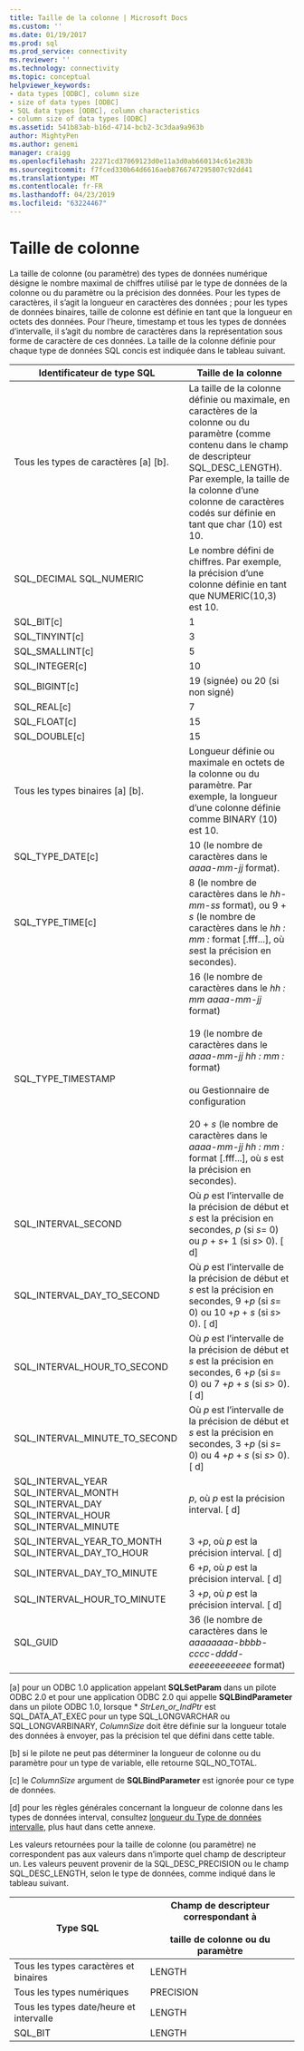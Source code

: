 ```yaml
---
title: Taille de la colonne | Microsoft Docs
ms.custom: ''
ms.date: 01/19/2017
ms.prod: sql
ms.prod_service: connectivity
ms.reviewer: ''
ms.technology: connectivity
ms.topic: conceptual
helpviewer_keywords:
- data types [ODBC], column size
- size of data types [ODBC]
- SQL data types [ODBC], column characteristics
- column size of data types [ODBC]
ms.assetid: 541b83ab-b16d-4714-bcb2-3c3daa9a963b
author: MightyPen
ms.author: genemi
manager: craigg
ms.openlocfilehash: 22271cd37069123d0e11a3d0ab660134c61e283b
ms.sourcegitcommit: f7fced330b64d6616aeb8766747295807c92dd41
ms.translationtype: MT
ms.contentlocale: fr-FR
ms.lasthandoff: 04/23/2019
ms.locfileid: "63224467"
---
```

# <a name="column-size"></a>Taille de colonne
La taille de colonne (ou paramètre) des types de données numérique désigne le nombre maximal de chiffres utilisé par le type de données de la colonne ou du paramètre ou la précision des données. Pour les types de caractères, il s’agit la longueur en caractères des données ; pour les types de données binaires, taille de colonne est définie en tant que la longueur en octets des données. Pour l’heure, timestamp et tous les types de données d’intervalle, il s’agit du nombre de caractères dans la représentation sous forme de caractère de ces données. La taille de la colonne définie pour chaque type de données SQL concis est indiquée dans le tableau suivant.  
  
|Identificateur de type SQL|Taille de la colonne|  
|-------------------------|-----------------|  
|Tous les types de caractères [a] [b].|La taille de la colonne définie ou maximale, en caractères de la colonne ou du paramètre (comme contenu dans le champ de descripteur SQL_DESC_LENGTH). Par exemple, la taille de la colonne d’une colonne de caractères codés sur définie en tant que char (10) est 10.|  
|SQL_DECIMAL SQL_NUMERIC|Le nombre défini de chiffres. Par exemple, la précision d’une colonne définie en tant que NUMERIC(10,3) est 10.|  
|SQL_BIT[c]|1|  
|SQL_TINYINT[c]|3|  
|SQL_SMALLINT[c]|5|  
|SQL_INTEGER[c]|10|  
|SQL_BIGINT[c]|19 (signée) ou 20 (si non signé)|  
|SQL_REAL[c]|7|  
|SQL_FLOAT[c]|15|  
|SQL_DOUBLE[c]|15|  
|Tous les types binaires [a] [b].|Longueur définie ou maximale en octets de la colonne ou du paramètre. Par exemple, la longueur d’une colonne définie comme BINARY (10) est 10.|  
|SQL_TYPE_DATE[c]|10 (le nombre de caractères dans le *aaaa-mm-jj* format).|  
|SQL_TYPE_TIME[c]|8 (le nombre de caractères dans le *hh-mm-ss* format), ou 9 + *s* (le nombre de caractères dans le *hh : mm :* format [.fff...], où *s*est la précision en secondes).|  
|SQL_TYPE_TIMESTAMP|16 (le nombre de caractères dans le *hh : mm aaaa-mm-jj* format)<br /><br /> 19 (le nombre de caractères dans le *aaaa-mm-jj* *hh : mm :* format)<br /><br /> ou Gestionnaire de configuration<br /><br /> 20 + *s* (le nombre de caractères dans le *aaaa-mm-jj hh : mm :* format [.fff...], où *s* est la précision en secondes).|  
|SQL_INTERVAL_SECOND|Où *p* est l’intervalle de la précision de début et *s* est la précision en secondes, *p* (si *s*= 0) ou *p* + *s*+ 1 (si *s*> 0). [ d]|  
|SQL_INTERVAL_DAY_TO_SECOND|Où *p* est l’intervalle de la précision de début et *s* est la précision en secondes, 9 +*p* (si *s*= 0) ou 10 +*p* + *s* (si *s*> 0). [ d]|  
|SQL_INTERVAL_HOUR_TO_SECOND|Où *p* est l’intervalle de la précision de début et *s* est la précision en secondes, 6 +*p* (si *s*= 0) ou 7 +*p* + *s* (si *s*> 0). [ d]|  
|SQL_INTERVAL_MINUTE_TO_SECOND|Où *p* est l’intervalle de la précision de début et *s* est la précision en secondes, 3 +*p* (si *s*= 0) ou 4 +*p* + *s* (si *s*> 0). [ d]|  
|SQL_INTERVAL_YEAR  SQL_INTERVAL_MONTH SQL_INTERVAL_DAY SQL_INTERVAL_HOUR SQL_INTERVAL_MINUTE|*p*, où *p* est la précision interval. [ d]|  
|SQL_INTERVAL_YEAR_TO_MONTH SQL_INTERVAL_DAY_TO_HOUR|3 +*p*, où *p* est la précision interval. [ d]|  
|SQL_INTERVAL_DAY_TO_MINUTE|6 +*p*, où *p* est la précision interval. [ d]|  
|SQL_INTERVAL_HOUR_TO_MINUTE|3 +*p*, où *p* est la précision interval. [ d]|  
|SQL_GUID|36 (le nombre de caractères dans le *aaaaaaaa-bbbb-cccc-dddd-eeeeeeeeeeee* format)|  
  
 [a] pour un ODBC 1.0 application appelant **SQLSetParam** dans un pilote ODBC 2.0 et pour une application ODBC 2.0 qui appelle **SQLBindParameter** dans un pilote ODBC 1.0, lorsque \*  *StrLen_or_IndPtr* est SQL_DATA_AT_EXEC pour un type SQL_LONGVARCHAR ou SQL_LONGVARBINARY, *ColumnSize* doit être définie sur la longueur totale des données à envoyer, pas la précision tel que défini dans cette table.  
  
 [b] si le pilote ne peut pas déterminer la longueur de colonne ou du paramètre pour un type de variable, elle retourne SQL_NO_TOTAL.  
  
 [c] le *ColumnSize* argument de **SQLBindParameter** est ignorée pour ce type de données.  
  
 [d] pour les règles générales concernant la longueur de colonne dans les types de données interval, consultez [longueur du Type de données intervalle](../../../odbc/reference/appendixes/interval-data-type-length.md), plus haut dans cette annexe.  
  
 Les valeurs retournées pour la taille de colonne (ou paramètre) ne correspondent pas aux valeurs dans n’importe quel champ de descripteur un. Les valeurs peuvent provenir de la SQL_DESC_PRECISION ou le champ SQL_DESC_LENGTH, selon le type de données, comme indiqué dans le tableau suivant.  
  
|Type SQL|Champ de descripteur correspondant à<br /><br /> taille de colonne ou du paramètre|  
|--------------|--------------------------------------------------------------------|  
|Tous les types caractères et binaires|LENGTH|  
|Tous les types numériques|PRECISION|  
|Tous les types date/heure et intervalle|LENGTH|  
|SQL_BIT|LENGTH|
